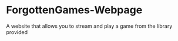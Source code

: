 # ForgottenGames-Webpage
A website that allows you to stream and play a game from the library provided
